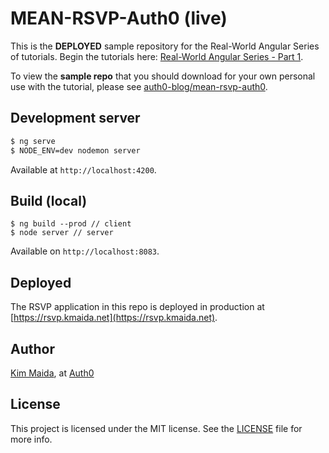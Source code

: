 # MEAN-RSVP-Auth0 (live)

This is the **DEPLOYED** sample repository for the Real-World Angular Series of tutorials. Begin the tutorials here: [Real-World Angular Series - Part 1](https://auth0.com/blog/real-world-angular-series-part-1).

To view the **sample repo** that you should download for your own personal use with the tutorial, please see [auth0-blog/mean-rsvp-auth0](https://github.com/auth0-blog/mean-rsvp-auth0).

## Development server

```bash
$ ng serve
$ NODE_ENV=dev nodemon server
```

Available at `http://localhost:4200`. 

## Build (local)

```
$ ng build --prod // client
$ node server // server
```

Available on `http://localhost:8083`.

## Deployed

The RSVP application in this repo is deployed in production at [https://rsvp.kmaida.net](https://rsvp.kmaida.net).

## Author

[Kim Maida](https://twitter.com/KimMaida), at [Auth0](https://auth0.com/blog)

## License

This project is licensed under the MIT license. See the [LICENSE](LICENSE) file for more info.
